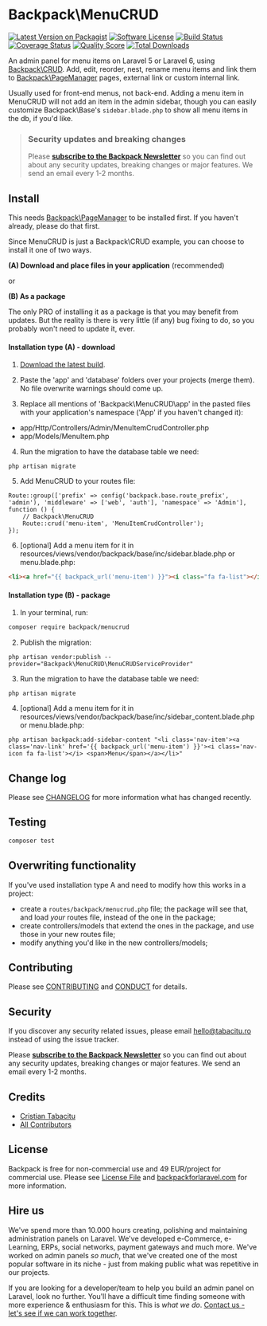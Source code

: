 # Backpack\MenuCRUD

[![Latest Version on Packagist][ico-version]][link-packagist]
[![Software License][ico-license]](LICENSE.md)
[![Build Status][ico-travis]][link-travis]
[![Coverage Status][ico-scrutinizer]][link-scrutinizer]
[![Quality Score][ico-code-quality]][link-code-quality]
[![Total Downloads][ico-downloads]][link-downloads]

An admin panel for menu items on Laravel 5 or Laravel 6, using [Backpack\CRUD](https://github.com/Laravel-Backpack/crud). Add, edit, reorder, nest, rename menu items and link them to [Backpack\PageManager](https://github.com/Laravel-Backpack/pagemanager) pages, external link or custom internal link. 

Usually used for front-end menus, not back-end. Adding a menu item in MenuCRUD will not add an item in the admin sidebar, though you can easily customize Backpack\Base's ```sidebar.blade.php``` to show all menu items in the db, if you'd like.


> ### Security updates and breaking changes
> Please **[subscribe to the Backpack Newsletter](http://backpackforlaravel.com/newsletter)** so you can find out about any security updates, breaking changes or major features. We send an email every 1-2 months.


## Install

This needs [Backpack\PageManager](https://github.com/Laravel-Backpack/pagemanager) to be installed first. If you haven't already, please do that first.

Since MenuCRUD is just a Backpack\CRUD example, you can choose to install it one of two ways.

**(A) Download and place files in your application** (recommended)

or

**(B) As a package**

The only PRO of installing it as a package is that you may benefit from updates. But the reality is there is very little (if any) bug fixing to do, so you probably won't need to update it, ever.



#### Installation type (A) - download


1) [Download the latest build](https://github.com/Laravel-Backpack/MenuCRUD/archive/master.zip).

2) Paste the 'app' and 'database' folders over your projects (merge them). No file overwrite warnings should come up.

3) Replace all mentions of 'Backpack\MenuCRUD\app' in the pasted files with your application's namespace ('App' if you haven't changed it):
- app/Http/Controllers/Admin/MenuItemCrudController.php
- app/Models/MenuItem.php

4) Run the migration to have the database table we need:
```
php artisan migrate
```

5) Add MenuCRUD to your routes file:

```
Route::group(['prefix' => config('backpack.base.route_prefix', 'admin'), 'middleware' => ['web', 'auth'], 'namespace' => 'Admin'], function () {
    // Backpack\MenuCRUD
    Route::crud('menu-item', 'MenuItemCrudController');
});
```

6) [optional] Add a menu item for it in resources/views/vendor/backpack/base/inc/sidebar.blade.php or menu.blade.php:

```html
<li><a href="{{ backpack_url('menu-item') }}"><i class="fa fa-list"></i> <span>Menu</span></a></li>
```



#### Installation type (B) - package

1) In your terminal, run:

``` bash
composer require backpack/menucrud
```

2) Publish the migration:

```
php artisan vendor:publish --provider="Backpack\MenuCRUD\MenuCRUDServiceProvider"
```

3) Run the migration to have the database table we need:

```
php artisan migrate
```

4) [optional] Add a menu item for it in resources/views/vendor/backpack/base/inc/sidebar_content.blade.php or menu.blade.php:

```
php artisan backpack:add-sidebar-content "<li class='nav-item'><a class='nav-link' href='{{ backpack_url('menu-item') }}'><i class='nav-icon fa fa-list'></i> <span>Menu</span></a></li>"
```



## Change log

Please see [CHANGELOG](CHANGELOG.md) for more information what has changed recently.

## Testing

``` bash
composer test
```

## Overwriting functionality

If you've used installation type A and need to modify how this works in a project: 
- create a ```routes/backpack/menucrud.php``` file; the package will see that, and load _your_ routes file, instead of the one in the package; 
- create controllers/models that extend the ones in the package, and use those in your new routes file;
- modify anything you'd like in the new controllers/models;

## Contributing

Please see [CONTRIBUTING](CONTRIBUTING.md) and [CONDUCT](CONDUCT.md) for details.

## Security

If you discover any security related issues, please email hello@tabacitu.ro instead of using the issue tracker.

Please **[subscribe to the Backpack Newsletter](http://backpackforlaravel.com/newsletter)** so you can find out about any security updates, breaking changes or major features. We send an email every 1-2 months.

## Credits

- [Cristian Tabacitu][link-author]
- [All Contributors][link-contributors]

## License

Backpack is free for non-commercial use and 49 EUR/project for commercial use. Please see [License File](LICENSE.md) and [backpackforlaravel.com](https://backpackforlaravel.com/#pricing) for more information.

## Hire us

We've spend more than 10.000 hours creating, polishing and maintaining administration panels on Laravel. We've developed e-Commerce, e-Learning, ERPs, social networks, payment gateways and much more. We've worked on admin panels _so much_, that we've created one of the most popular software in its niche - just from making public what was repetitive in our projects.

If you are looking for a developer/team to help you build an admin panel on Laravel, look no further. You'll have a difficult time finding someone with more experience & enthusiasm for this. This is _what we do_. [Contact us - let's see if we can work together](https://backpackforlaravel.com/need-freelancer-or-development-team).


[ico-version]: https://img.shields.io/packagist/v/backpack/MenuCRUD.svg?style=flat-square
[ico-license]: https://img.shields.io/badge/license-MIT-brightgreen.svg?style=flat-square
[ico-travis]: https://img.shields.io/travis/Laravel-Backpack/MenuCRUD/master.svg?style=flat-square
[ico-scrutinizer]: https://img.shields.io/scrutinizer/coverage/g/Laravel-Backpack/MenuCRUD.svg?style=flat-square
[ico-code-quality]: https://img.shields.io/scrutinizer/g/Laravel-Backpack/MenuCRUD.svg?style=flat-square
[ico-downloads]: https://img.shields.io/packagist/dt/backpack/MenuCRUD.svg?style=flat-square

[link-packagist]: https://packagist.org/packages/backpack/MenuCRUD
[link-travis]: https://travis-ci.org/Laravel-Backpack/MenuCRUD
[link-scrutinizer]: https://scrutinizer-ci.com/g/Laravel-Backpack/MenuCRUD/code-structure
[link-code-quality]: https://scrutinizer-ci.com/g/Laravel-Backpack/MenuCRUD
[link-downloads]: https://packagist.org/packages/backpack/MenuCRUD
[link-author]: https://github.com/tabacitu
[link-contributors]: ../../contributors
